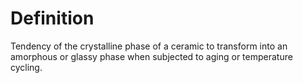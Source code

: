 # Definition

Tendency of the crystalline phase of a ceramic to transform into an
amorphous or glassy phase when subjected to aging or temperature
cycling.
